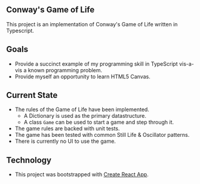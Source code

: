 Conway's Game of Life
-----

This project is an implementation of Conway's Game of Life written in Typescript.

## Goals
- Provide a succinct example of my programming skill in TypeScript vis-a-vis a known programming problem.
- Provide myself an opportunity to learn HTML5 Canvas.

## Current State
- The rules of the Game of Life have been implemented.  
  - A Dictionary is used as the primary datastructure.
  - A class `Game` can be used to start a game and step through it.
- The game rules are backed with unit tests.
- The game has been tested with common Still Life & Oscillator patterns.
- There is currently no UI to use the game.

## Technology

- This project was bootstrapped with [Create React App](https://github.com/facebook/create-react-app).
